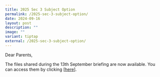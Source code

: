 ```yaml
---
title: 2025 Sec 3 Subject Option
permalink: /2025-sec-3-subject-option/
date: 2024-09-16
layout: post
description: ""
image: ""
variant: tiptap
external: /2025-sec-3-subject-option/
---
```

<p>Dear Parents,</p>
<p>The files shared during the 13th September briefing are now available.
You can access them by clicking [<a href="https://drive.google.com/drive/folders/1U8kzAK3NU56TpVoC5wONxYjRKLfUWM5f?usp=drive_link" rel="noopener nofollow" target="_blank">here</a>].</p>